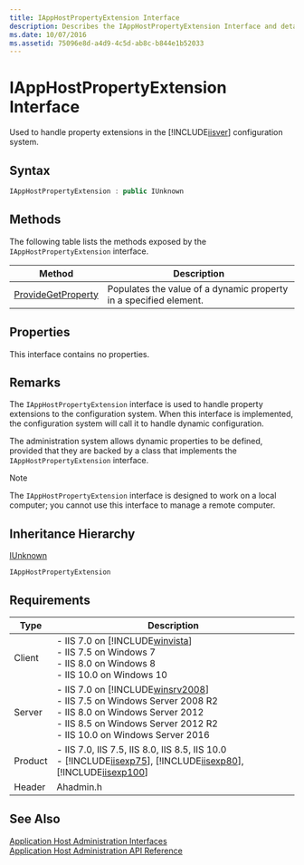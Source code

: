 ```yaml
---
title: IAppHostPropertyExtension Interface
description: Describes the IAppHostPropertyExtension Interface and details its syntax, methods, properties, inheritance hierarchy, and requirements.
ms.date: 10/07/2016
ms.assetid: 75096e8d-a4d9-4c5d-ab8c-b844e1b52033
---
```

# IAppHostPropertyExtension Interface
Used to handle property extensions in the [!INCLUDE[iisver](../../wmi-provider/includes/iisver-md.md)] configuration system.  
  
## Syntax  
  
```cpp  
IAppHostPropertyExtension : public IUnknown  
```  
  
## Methods  
 The following table lists the methods exposed by the `IAppHostPropertyExtension` interface.  
  
|Method|Description|  
|------------|-----------------|  
|[ProvideGetProperty](../../web-development-reference/native-code-api-reference/iapphostpropertyextension-providegetproperty-method.md)|Populates the value of a dynamic property in a specified element.|  
  
## Properties  
 This interface contains no properties.  
  
## Remarks  
 The `IAppHostPropertyExtension` interface is used to handle property extensions to the configuration system. When this interface is implemented, the configuration system will call it to handle dynamic configuration.  
  
 The administration system allows dynamic properties to be defined, provided that they are backed by a class that implements the `IAppHostPropertyExtension` interface.  
  
> [!NOTE]
>  The `IAppHostPropertyExtension` interface is designed to work on a local computer; you cannot use this interface to manage a remote computer.  
  
## Inheritance Hierarchy  
 [IUnknown](/windows/win32/api/unknwn/nn-unknwn-iunknown)  
  
 `IAppHostPropertyExtension`  
  
## Requirements  
  
|Type|Description|  
|----------|-----------------|  
|Client|-   IIS 7.0 on [!INCLUDE[winvista](../../wmi-provider/includes/winvista-md.md)]<br />-   IIS 7.5 on Windows 7<br />-   IIS 8.0 on Windows 8<br />-   IIS 10.0 on Windows 10|  
|Server|-   IIS 7.0 on [!INCLUDE[winsrv2008](../../wmi-provider/includes/winsrv2008-md.md)]<br />-   IIS 7.5 on Windows Server 2008 R2<br />-   IIS 8.0 on Windows Server 2012<br />-   IIS 8.5 on Windows Server 2012 R2<br />-   IIS 10.0 on Windows Server 2016|  
|Product|-   IIS 7.0, IIS 7.5, IIS 8.0, IIS 8.5, IIS 10.0<br />-   [!INCLUDE[iisexp75](../../web-development-reference/native-code-api-reference/includes/iisexp75-md.md)], [!INCLUDE[iisexp80](../../web-development-reference/native-code-api-reference/includes/iisexp80-md.md)], [!INCLUDE[iisexp100](../../web-development-reference/native-code-api-reference/includes/iisexp100-md.md)]|  
|Header|Ahadmin.h|  
  
## See Also  
 [Application Host Administration Interfaces](../../web-development-reference/native-code-api-reference/application-host-administration-interfaces.md)   
 [Application Host Administration API Reference](../../web-development-reference/native-code-api-reference/application-host-administration-api-reference.md)
